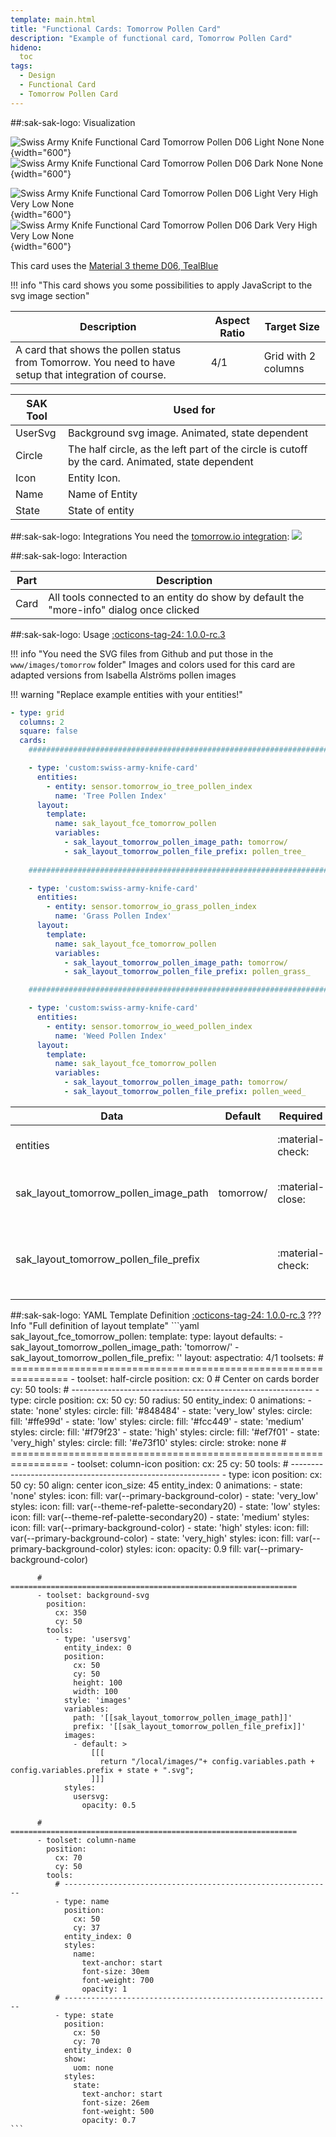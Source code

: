 ```yaml
---
template: main.html
title: "Functional Cards: Tomorrow Pollen Card"
description: "Example of functional card, Tomorrow Pollen Card"
hideno:
  toc
tags:
  - Design
  - Functional Card
  - Tomorrow Pollen Card
---
```

<!-- GT/GL -->
##:sak-sak-logo: Visualization

![Swiss Army Knife Functional Card Tomorrow Pollen D06 Light None None](../../assets/screenshots/sak-functional-card-12-tomorrow-pollen-theme-d06-light-low_very_low_none.png){width="600"}
<br>![Swiss Army Knife Functional Card Tomorrow Pollen D06 Dark None None](../../assets/screenshots/sak-functional-card-12-tomorrow-pollen-theme-d06-dark-low_very_low_none.png){width="600"}

![Swiss Army Knife Functional Card Tomorrow Pollen D06 Light Very High Very Low None](../../assets/screenshots/sak-functional-card-12-tomorrow-pollen-theme-d06-light-very_high_very_low_none.png){width="600"}
<br>![Swiss Army Knife Functional Card Tomorrow Pollen D06 Dark Very High Very Low None](../../assets/screenshots/sak-functional-card-12-tomorrow-pollen-theme-d06-dark-very_high_very_low_none.png){width="600"}

This card uses the [Material 3 theme D06, TealBlue][ham3-d06-url]

!!! info "This card shows you some possibilities to apply JavaScript to the svg image section"
    
| Description| Aspect Ratio| Target Size |
|-|-|-|
| A card that shows the pollen status from Tomorrow. You need to have setup that integration of course.| 4/1 | Grid with 2 columns |

| SAK Tool| Used for |
|-|-|
| UserSvg | Background svg image. Animated, state dependent |
| Circle | The half circle, as the left part of the circle is cutoff by the card. Animated, state dependent |
| Icon | Entity Icon. |
| Name | Name of Entity|
| State | State of entity|

##:sak-sak-logo: Integrations
You need the [tomorrow.io integration](https://www.home-assistant.io/integrations/tomorrowio/):
[![](https://my.home-assistant.io/badges/config_flow_start.svg)](https://my.home-assistant.io/redirect/config_flow_start?domain=tomorrowio)

##:sak-sak-logo: Interaction

| Part | Description|
|-|-|
| Card | All tools connected to an entity do show by default the "more-info" dialog once clicked |

##:sak-sak-logo: Usage
[:octicons-tag-24: 1.0.0-rc.3][github-releases]

!!! info "You need the SVG files from Github and put those in the `www/images/tomorrow` folder"
    Images and colors used for this card are adapted versions from Isabella Alströms pollen images

!!! warning "Replace example entities with your entities!"
    
```yaml linenums="1"
- type: grid
  columns: 2
  square: false
  cards:
    #######################################################################

    - type: 'custom:swiss-army-knife-card'
      entities:
        - entity: sensor.tomorrow_io_tree_pollen_index
          name: 'Tree Pollen Index'
      layout:
        template:
          name: sak_layout_fce_tomorrow_pollen
          variables:
            - sak_layout_tomorrow_pollen_image_path: tomorrow/
            - sak_layout_tomorrow_pollen_file_prefix: pollen_tree_
            
    #######################################################################

    - type: 'custom:swiss-army-knife-card'
      entities:
        - entity: sensor.tomorrow_io_grass_pollen_index
          name: 'Grass Pollen Index'
      layout:
        template:
          name: sak_layout_fce_tomorrow_pollen
          variables:
            - sak_layout_tomorrow_pollen_image_path: tomorrow/
            - sak_layout_tomorrow_pollen_file_prefix: pollen_grass_

    #######################################################################

    - type: 'custom:swiss-army-knife-card'
      entities:
        - entity: sensor.tomorrow_io_weed_pollen_index
          name: 'Weed Pollen Index'
      layout:
        template:
          name: sak_layout_fce_tomorrow_pollen
          variables:
            - sak_layout_tomorrow_pollen_image_path: tomorrow/
            - sak_layout_tomorrow_pollen_file_prefix: pollen_weed_
```

| Data | Default| Required | Description |
|-|-|-|-|
| entities |  | :material-check: | The tomorrow tree, grass or weed entity |
| sak_layout_tomorrow_pollen_image_path | tomorrow/ | :material-close: | Folder in /local/images/, including a trailing slash! |
| sak_layout_tomorrow_pollen_file_prefix | |  :material-check: | Depending on the entity, pollen_tree, pollen_grass or pollen_weed |

##:sak-sak-logo: YAML Template Definition
[:octicons-tag-24: 1.0.0-rc.3][github-releases]
??? Info "Full definition of layout template"
    ```yaml
    sak_layout_fce_tomorrow_pollen:
      template:
        type: layout
        defaults: 
          - sak_layout_tomorrow_pollen_image_path: 'tomorrow/'
          - sak_layout_tomorrow_pollen_file_prefix: '' 
      layout:
        aspectratio: 4/1
        toolsets:
          # ================================================================
          - toolset: half-circle
            position:
              cx: 0                             # Center on cards border 
              cy: 50
            tools:
              # ------------------------------------------------------------
              - type: circle
                position:
                  cx: 50
                  cy: 50
                  radius: 50
                entity_index: 0
                animations:
                  - state: 'none'
                    styles:
                      circle:
                        fill: '#848484'
                  - state: 'very_low'
                    styles:
                      circle:
                        fill: '#ffe99d'
                  - state: 'low'
                    styles:
                      circle:
                        fill: '#fcc449'
                  - state: 'medium'
                    styles:
                      circle:
                        fill: '#f79f23'
                  - state: 'high'
                    styles:
                      circle:
                        fill: '#ef7f01'
                  - state: 'very_high'
                    styles:
                      circle:
                        fill: '#e73f10'
                styles:
                  circle:
                    stroke: none
          # ================================================================
          - toolset: column-icon
            position:
              cx: 25
              cy: 50
            tools:
              # ------------------------------------------------------------
              - type: icon
                position:
                  cx: 50
                  cy: 50
                  align: center
                  icon_size: 45
                entity_index: 0
                animations:
                  - state: 'none'
                    styles:
                      icon:
                        fill: var(--primary-background-color)
                  - state: 'very_low'
                    styles:
                      icon:
                        fill: var(--theme-ref-palette-secondary20)
                  - state: 'low'
                    styles:
                      icon:
                        fill: var(--theme-ref-palette-secondary20)
                  - state: 'medium'
                    styles:
                      icon:
                        fill: var(--primary-background-color)
                  - state: 'high'
                    styles:
                      icon:
                        fill: var(--primary-background-color)
                  - state: 'very_high'
                    styles:
                      icon:
                        fill: var(--primary-background-color)
                styles:
                  icon:
                    opacity: 0.9
                    fill: var(--primary-background-color)
                
          # ================================================================
          - toolset: background-svg
            position:
              cx: 350
              cy: 50
            tools:
              - type: 'usersvg'
                entity_index: 0
                position:
                  cx: 50
                  cy: 50
                  height: 100
                  width: 100
                style: 'images'
                variables:
                  path: '[[sak_layout_tomorrow_pollen_image_path]]'
                  prefix: '[[sak_layout_tomorrow_pollen_file_prefix]]'
                images:
                  - default: >
                      [[[
                        return "/local/images/"+ config.variables.path + config.variables.prefix + state + ".svg";
                      ]]]
                styles:
                  usersvg:
                    opacity: 0.5

          # ================================================================
          - toolset: column-name
            position:
              cx: 70
              cy: 50
            tools:
              # ------------------------------------------------------------
              - type: name
                position:
                  cx: 50
                  cy: 37
                entity_index: 0
                styles:
                  name:
                    text-anchor: start
                    font-size: 30em
                    font-weight: 700
                    opacity: 1
              # ------------------------------------------------------------
              - type: state
                position:
                  cx: 50
                  cy: 70
                entity_index: 0
                show:
                  uom: none
                styles:
                  state:
                    text-anchor: start
                    font-size: 26em
                    font-weight: 500
                    opacity: 0.7
    ```

<!-- Image references -->

<!--- Internal References... --->
[Swiss Army Knife Tutorial 02]: ../tutorials/10-step-tutorial-02-intro.md
[Swiss Army Knife Javascript Snippets]: ../basics/templates/javascript-snippets.md

<!--- External References... --->
[ham3-d06-url]: https://material3-themes-manual.amoebelabs.com/examples/material3-example-theme-d06-tealblue/
[github-releases]: https://github.com/amoebelabs/swiss-army-knife-card/releases/
